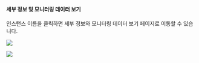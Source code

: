 #### 세부 정보 및 모니터링 데이터 보기

인스턴스 이름을 클릭하면 세부 정보와 모니터링 데이터 보기 페이지로 이동할 수 있습니다.

![](//qzonestyle.gtimg.cn/qzone/vas/opensns/res/img/xinjian-05.png)

![](//qzonestyle.gtimg.cn/qzone/vas/opensns/res/img/xinjian-06.png)
